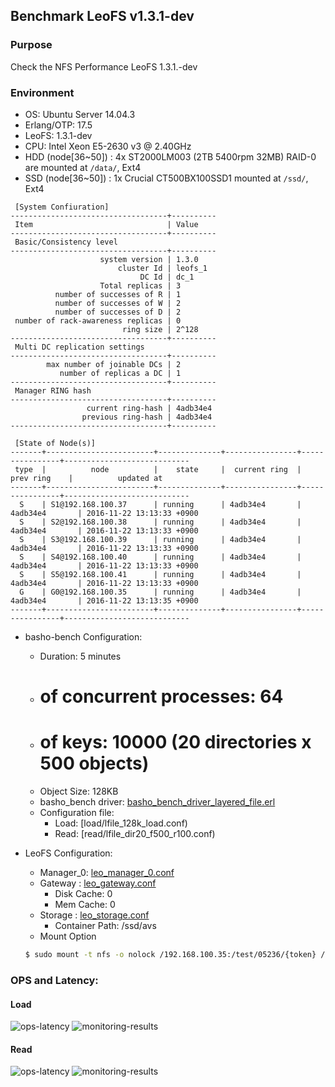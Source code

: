 ## Benchmark LeoFS v1.3.1-dev

### Purpose
Check the NFS Performance LeoFS 1.3.1.-dev

### Environment

* OS: Ubuntu Server 14.04.3
* Erlang/OTP: 17.5
* LeoFS: 1.3.1-dev
* CPU: Intel Xeon E5-2630 v3 @ 2.40GHz
* HDD (node[36~50]) : 4x ST2000LM003 (2TB 5400rpm 32MB) RAID-0 are mounted at `/data/`, Ext4
* SSD (node[36~50]) : 1x Crucial CT500BX100SSD1 mounted at `/ssd/`, Ext4

```
 [System Confiuration]
-----------------------------------+----------
 Item                              | Value
-----------------------------------+----------
 Basic/Consistency level
-----------------------------------+----------
                    system version | 1.3.0
                        cluster Id | leofs_1
                             DC Id | dc_1
                    Total replicas | 3
          number of successes of R | 1
          number of successes of W | 2
          number of successes of D | 2
 number of rack-awareness replicas | 0
                         ring size | 2^128
-----------------------------------+----------
 Multi DC replication settings
-----------------------------------+----------
        max number of joinable DCs | 2
           number of replicas a DC | 1
-----------------------------------+----------
 Manager RING hash
-----------------------------------+----------
                 current ring-hash | 4adb34e4
                previous ring-hash | 4adb34e4
-----------------------------------+----------

 [State of Node(s)]
-------+------------------------+--------------+----------------+----------------+----------------------------
 type  |          node          |    state     |  current ring  |   prev ring    |          updated at
-------+------------------------+--------------+----------------+----------------+----------------------------
  S    | S1@192.168.100.37      | running      | 4adb34e4       | 4adb34e4       | 2016-11-22 13:13:33 +0900
  S    | S2@192.168.100.38      | running      | 4adb34e4       | 4adb34e4       | 2016-11-22 13:13:33 +0900
  S    | S3@192.168.100.39      | running      | 4adb34e4       | 4adb34e4       | 2016-11-22 13:13:33 +0900
  S    | S4@192.168.100.40      | running      | 4adb34e4       | 4adb34e4       | 2016-11-22 13:13:33 +0900
  S    | S5@192.168.100.41      | running      | 4adb34e4       | 4adb34e4       | 2016-11-22 13:13:33 +0900
  G    | G0@192.168.100.35      | running      | 4adb34e4       | 4adb34e4       | 2016-11-22 13:13:35 +0900
-------+------------------------+--------------+----------------+----------------+----------------------------

```

* basho-bench Configuration:
    * Duration: 5 minutes
    * # of concurrent processes: 64
    * # of keys: 10000 (20 directories x 500 objects)
    * Object Size: 128KB
    * basho_bench driver: [basho_bench_driver_layered_file.erl](https://github.com/windkit/basho_bench/blob/layered_file/src/basho_bench_driver_layered_file.erl)
    * Configuration file:
        * Load: [load/lfile_128k_load.conf)
        * Read: [read/lfile_dir20_f500_r100.conf)

* LeoFS Configuration:
    * Manager_0: [leo_manager_0.conf](conf/G0/leo_manager.conf)
    * Gateway  : [leo_gateway.conf](conf/G0/leo_gateway.conf)
        * Disk Cache: 0
        * Mem Cache:  0
    * Storage  : [leo_storage.conf](conf/S0/leo_storage.conf)
        * Container Path: /ssd/avs
    * Mount Option
    ```bash
    $ sudo mount -t nfs -o nolock /192.168.100.35:/test/05236/{token} /mnt/leofs
    ```

### OPS and Latency:
#### Load
![ops-latency](load/summary.png)
![monitoring-results](grafana_load.png)

#### Read
![ops-latency](read/summary.png)
![monitoring-results](grafana_read.png)
